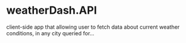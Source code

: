 # weatherDash.API
client-side app that allowing user to fetch data about current weather conditions, in any city queried for... 
